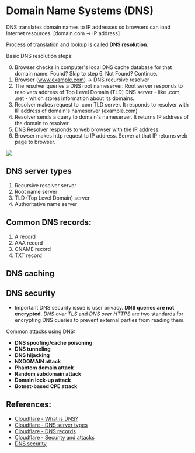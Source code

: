 # Domain Name Systems (DNS)

DNS translates domain names to IP addresses so browsers can load Internet resources. [domain.com -> IP address]

Process of translation and lookup is called **DNS resolution**.

Basic DNS resolution steps:

0. Browser checks in computer's local DNS cache database for that domain name. Found? Skip to step 6. Not Found? Continue.
1. Browser (www.example.com) -> DNS recursive resolver
2. The resolver queries a DNS root nameserver. Root server responds to resolvers address of Top Level Domain (TLD) DNS server - like .com, .net - which stores information about its domains.
3. Resolver makes request to .com TLD server. It responds to resolver with IP address of domain's nameserver (example.com)
4. Resolver sends a query to domain's nameserver. It returns IP address of the domain to resolver.
5. DNS Resolver responds to web browser with the IP address.
6. Browser makes http request to IP address. Server at that IP returns web page to browser. 


![](https://miro.medium.com/max/1400/0*Pr-60siIK-kubPqj.png)

## DNS server types

1. Recursive resolver server
2. Root name server
3. TLD (Top Level Domain) server
4. Authoritative name server

## Common DNS records:

1. A record
2. AAA record
3. CNAME record 
4. TXT record

## DNS caching

## DNS security

- Important DNS security issue is user privacy. **DNS queries are not encrypted**. *DNS over TLS* and *DNS over HTTPS* are two standards for encrypting DNS queries to prevent external parties from reading them. 

Common attacks using DNS:

- **DNS spoofing/cache poisoning**
- **DNS tunneling**
- **DNS hijacking**
- **NXDOMAIN attack**
- **Phantom domain attack**
- **Random subdomain attack**
- **Domain lock-up attack**
- **Botnet-based CPE attack**


## References:

- [Cloudflare - What is DNS?](https://www.cloudflare.com/en-in/learning/dns/what-is-dns/)
- [Cloudflare - DNS server types](https://www.cloudflare.com/learning/dns/dns-server-types/)
- [Cloudflare - DNS records](https://www.cloudflare.com/learning/dns/dns-records/)
- [Cloudflare - Security and attacks](https://www.cloudflare.com/en-in/learning/dns/dns-security/)
- [DNS security](https://www.checkpoint.com/cyber-hub/network-security/what-is-dns-security/)


